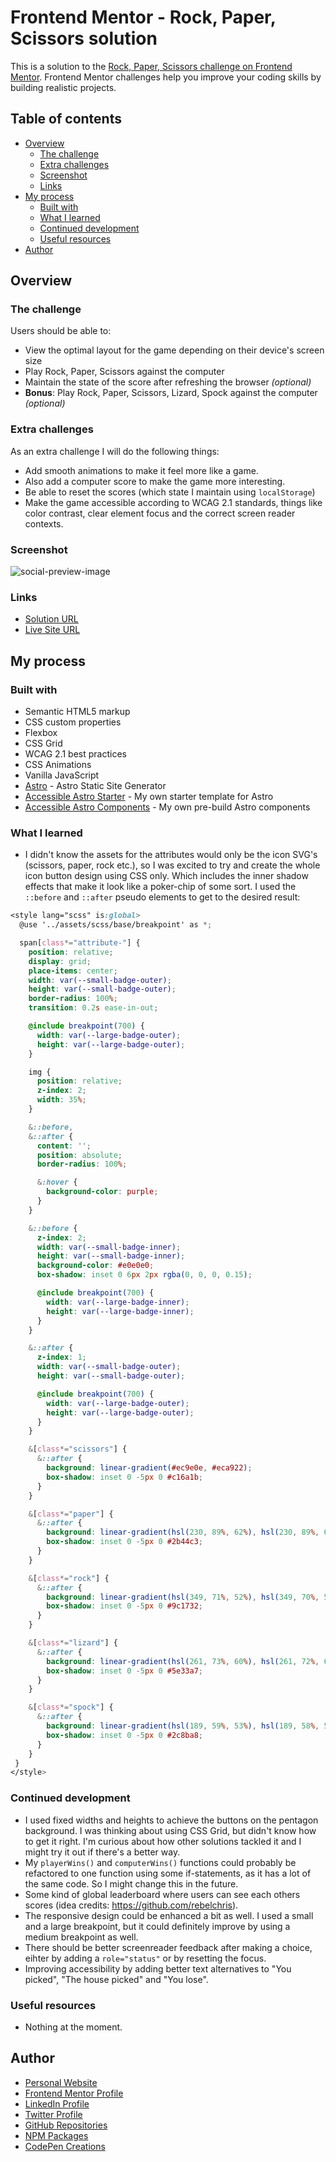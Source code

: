 # Frontend Mentor - Rock, Paper, Scissors solution

This is a solution to the [Rock, Paper, Scissors challenge on Frontend Mentor](https://www.frontendmentor.io/challenges/rock-paper-scissors-game-pTgwgvgH). Frontend Mentor challenges help you improve your coding skills by building realistic projects. 

## Table of contents

- [Overview](#overview)
  - [The challenge](#the-challenge)
  - [Extra challenges](#extra-challenges)
  - [Screenshot](#screenshot)
  - [Links](#links)
- [My process](#my-process)
  - [Built with](#built-with)
  - [What I learned](#what-i-learned)
  - [Continued development](#continued-development)
  - [Useful resources](#useful-resources)
- [Author](#author)

## Overview

### The challenge

Users should be able to:

- View the optimal layout for the game depending on their device's screen size
- Play Rock, Paper, Scissors against the computer
- Maintain the state of the score after refreshing the browser _(optional)_
- **Bonus**: Play Rock, Paper, Scissors, Lizard, Spock against the computer _(optional)_

### Extra challenges

As an extra challenge I will do the following things:

- Add smooth animations to make it feel more like a game.
- Also add a computer score to make the game more interesting.
- Be able to reset the scores (which state I maintain using `localStorage`)
- Make the game accessible according to WCAG 2.1 standards, things like color contrast, clear element focus and the correct screen reader contexts.

### Screenshot

![social-preview-image](https://user-images.githubusercontent.com/3909046/172068130-dd1929d4-d8de-4f79-8447-aa36ebdb2170.png)

### Links

- [Solution URL](https://www.frontendmentor.io/solutions/astro-wcag-accessibility-css-flexbox-and-css-animations-OQei0e5Kj)
- [Live Site URL](https://markteekman.github.io/rock-paper-scissors/)

## My process

### Built with

- Semantic HTML5 markup
- CSS custom properties
- Flexbox
- CSS Grid
- WCAG 2.1 best practices
- CSS Animations
- Vanilla JavaScript
- [Astro](https://astro.build) - Astro Static Site Generator
- [Accessible Astro Starter](https://github.com/markteekman/accessible-astro-starter) - My own starter template for Astro
- [Accessible Astro Components](https://github.com/markteekman/accessible-astro-components) - My own pre-build Astro components

### What I learned

- I didn't know the assets for the attributes would only be the icon SVG's (scissors, paper, rock etc.), so I was excited to try and create the whole icon button design using CSS only. Which includes the inner shadow effects that make it look like a poker-chip of some sort. I used the `::before` and `::after` pseudo elements to get to the desired result:

```scss
<style lang="scss" is:global>
  @use '../assets/scss/base/breakpoint' as *;

  span[class*="attribute-"] {
    position: relative;
    display: grid;
    place-items: center;
    width: var(--small-badge-outer);
    height: var(--small-badge-outer);
    border-radius: 100%;
    transition: 0.2s ease-in-out;

    @include breakpoint(700) {
      width: var(--large-badge-outer);
      height: var(--large-badge-outer);
    }

    img {
      position: relative;
      z-index: 2;
      width: 35%;
    }

    &::before,
    &::after {
      content: '';
      position: absolute;
      border-radius: 100%;

      &:hover {
        background-color: purple;
      }
    }

    &::before {
      z-index: 2;
      width: var(--small-badge-inner);
      height: var(--small-badge-inner);
      background-color: #e0e0e0;
      box-shadow: inset 0 6px 2px rgba(0, 0, 0, 0.15);

      @include breakpoint(700) {
        width: var(--large-badge-inner);
        height: var(--large-badge-inner);
      }
    }

    &::after {
      z-index: 1;
      width: var(--small-badge-outer);
      height: var(--small-badge-outer);

      @include breakpoint(700) {
        width: var(--large-badge-outer);
        height: var(--large-badge-outer);
      }
    }

    &[class*="scissors"] {
      &::after {
        background: linear-gradient(#ec9e0e, #eca922);
        box-shadow: inset 0 -5px 0 #c16a1b;
      }
    }

    &[class*="paper"] {
      &::after {
        background: linear-gradient(hsl(230, 89%, 62%), hsl(230, 89%, 65%));
        box-shadow: inset 0 -5px 0 #2b44c3;
      }
    }

    &[class*="rock"] {
      &::after {
        background: linear-gradient(hsl(349, 71%, 52%), hsl(349, 70%, 56%));
        box-shadow: inset 0 -5px 0 #9c1732;
      }
    }

    &[class*="lizard"] {
      &::after {
        background: linear-gradient(hsl(261, 73%, 60%), hsl(261, 72%, 63%));
        box-shadow: inset 0 -5px 0 #5e33a7;
      }
    }

    &[class*="spock"] {
      &::after {
        background: linear-gradient(hsl(189, 59%, 53%), hsl(189, 58%, 57%));
        box-shadow: inset 0 -5px 0 #2c8ba8;
      }
    }
 }
</style>
```

### Continued development

- I used fixed widths and heights to achieve the buttons on the pentagon background. I was thinking about using CSS Grid, but didn't know how to get it right. I'm curious about how other solutions tackled it and I might try it out if there's a better way.
- My `playerWins()` and `computerWins()` functions could probably be refactored to one function using some if-statements, as it has a lot of the same code. So I might change this in the future.
- Some kind of global leaderboard where users can see each others scores (idea credits: https://github.com/rebelchris).
- The responsive design could be enhanced a bit as well. I used a small and a large breakpoint, but it could definitely improve by using a medium breakpoint as well.
- There should be better screenreader feedback after making a choice, eihter by adding a `role="status"` or by resetting the focus.
- Improving accessibility by adding better text alternatives to "You picked", "The house picked" and "You lose".

### Useful resources

- Nothing at the moment.

## Author

- [Personal Website](https://www.markteekman.nl)
- [Frontend Mentor Profile](https://www.frontendmentor.io/profile/markteekman)
- [LinkedIn Profile](https://nl.linkedin.com/in/markteekman)
- [Twitter Profile](https://twitter.com/MarkTeekman)
- [GitHub Repositories](https://github.com/markteekman)
- [NPM Packages](https://www.npmjs.com/~markteekman)
- [CodePen Creations](https://codepen.io/markteekman)
